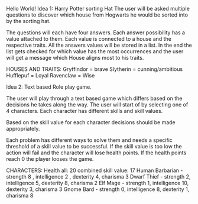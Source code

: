 Hello World!
Idea 1:
Harry Potter sorting Hat
The user will be asked multiple questions to discover which house from Hogwarts he would be sorted into by the sorting hat.

The questions will each have four answers. Each answer possibility has a value attached to them. Each value is connected to a house and the respective traits.
All the answers values will be stored in a list. In the end the list gets checked for which value has the most occurrences and the user will get a message which House aligns most to his traits.

HOUSES AND TRAITS:
Gryffindor = brave
Slytherin = cunning/ambitious
Hufflepuf = Loyal
Ravenclaw = Wise


Idea 2:
Text based Role play game.

The user will play through a text based game which differs based on the decisions he takes along the way.
The user will start of by selecting one of 4 characters. Each character has different skills and skill values.

Based on the skill value for each character decisions should be made appropriately.

Each problem has different ways to solve them and needs a specific threshold of a skill value to be successful. If the skill value is too low the action will fail and the character will lose health points. If the health points reach 0 the player looses the game.


CHARACTERS:
Health all: 20
combined skill value: 17
Human Barbarian - strength 8 , intelligence 2 , dexterity 4, charisma 3
Dwarf Thief - strength 2, intelligence 5, dexterity 8, charisma 2
Elf Mage - strength 1, intelligence 10, dexterity 3, charisma 3
Gnome Bard - strength 0, intelligence 8, dexterity 1, charisma 8